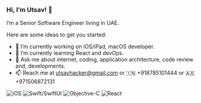 ### Hi, I’m Utsav! 👋

I’m a Senior Software Engineer living in UAE.

Here are some ideas to get you started:

- 🔭 I’m currently working on iOS/iPad, macOS developer.
- 🌱 I’m currently learning React and devOps.
- 💬 Ask me about internet, coding, application architecture, code review and, developments.
- 📫 Reach me at utsavhacker@gmail.com or 🇮🇳 +918785101444 or 🇦🇪 ‭+971506872131‬

![iOS](https://img.shields.io/badge/iOS-blue.svg?style=for-the-badge)
![Swift/SwiftUI](https://img.shields.io/badge/Swift-ffac45.svg?style=for-the-badge) 
![Objective-C](https://img.shields.io/badge/Objective--c-blue.svg?style=for-the-badge) 
![React](https://img.shields.io/badge/React-00d8ff.svg?style=for-the-badge)
